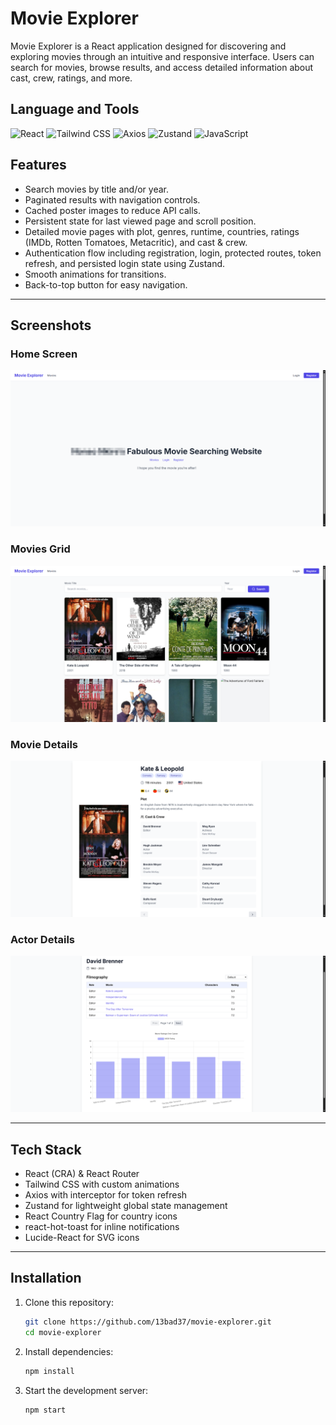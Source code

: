 # Movie Explorer

Movie Explorer is a React application designed for discovering and exploring movies through an intuitive and responsive interface. Users can search for movies, browse results, and access detailed information about cast, crew, ratings, and more.

## Language and Tools

![React](https://img.shields.io/badge/React-61DAFB?style=flat-square&logo=react&logoColor=white)
![Tailwind CSS](https://img.shields.io/badge/Tailwind%20CSS-38B2AC?style=flat-square&logo=tailwind-css&logoColor=white)
![Axios](https://img.shields.io/badge/Axios-5A29E4?style=flat-square&logo=axios&logoColor=white)
![Zustand](https://img.shields.io/badge/Zustand-FFDD00?style=flat-square&logo=zustand&logoColor=black)
![JavaScript](https://img.shields.io/badge/JavaScript-F7DF1E?style=flat-square&logo=javascript&logoColor=black)



## Features

- Search movies by title and/or year.
- Paginated results with navigation controls.
- Cached poster images to reduce API calls.
- Persistent state for last viewed page and scroll position.
- Detailed movie pages with plot, genres, runtime, countries, ratings (IMDb, Rotten Tomatoes, Metacritic), and cast & crew.
- Authentication flow including registration, login, protected routes, token refresh, and persisted login state using Zustand.
- Smooth animations for transitions.
- Back-to-top button for easy navigation.

---

## Screenshots

### Home Screen
![Home Screen](./docs/images/home.png)

### Movies Grid
![Movies Grid](./docs/images/movies.png)

### Movie Details
![Movie Details](./docs/images/details.png)

### Actor Details
![Actor Details](./docs/images/person.png)

---

## Tech Stack

- React (CRA) & React Router
- Tailwind CSS with custom animations
- Axios with interceptor for token refresh
- Zustand for lightweight global state management
- React Country Flag for country icons
- react-hot-toast for inline notifications
- Lucide-React for SVG icons

---

## Installation

1. Clone this repository:
   ```bash
   git clone https://github.com/13bad37/movie-explorer.git
   cd movie-explorer
   ```
2. Install dependencies:
   ```bash
   npm install
   ```
3. Start the development server:
   ```bash
   npm start
   ```

